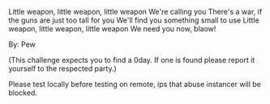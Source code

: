 Little weapon, little weapon, little weapon
We're calling you
There's a war, if the guns are just too tall for you
We'll find you something small to use
Little weapon, little weapon, little weapon
We need you now, blaow!

By: Pew

(This challenge expects you to find a 0day. If one is found please report it yourself to the respected party.)

Please test locally before testing on remote, ips that abuse instancer will be blocked.
